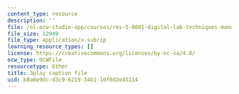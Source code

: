 ```yaml
---
content_type: resource
description: ''
file: /ol-ocw-studio-app/courses/res-5-0001-digital-lab-techniques-manual-spring-2007/b8a6e9dcd3c9621934b110f0d2e45114_HZFIdpThd-s.srt
file_size: 12949
file_type: application/x-subrip
learning_resource_types: []
license: https://creativecommons.org/licenses/by-nc-sa/4.0/
ocw_type: OCWFile
resourcetype: Other
title: 3play caption file
uid: b8a6e9dc-d3c9-6219-34b1-10f0d2e45114
---
```

